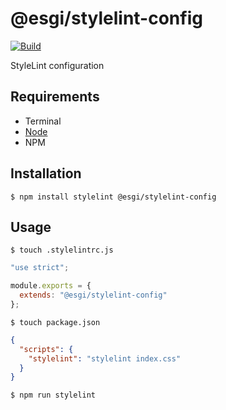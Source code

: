 # @esgi/stylelint-config

[![Build](https://github.com/aminnairi/esgi-stylelint-config/actions/workflows/build.yaml/badge.svg?branch=production)](https://github.com/aminnairi/esgi-stylelint-config/actions/workflows/build.yaml)

StyleLint configuration

## Requirements

- Terminal
- [Node](https://nodejs.org/)
- NPM

## Installation

```console
$ npm install stylelint @esgi/stylelint-config
```

## Usage

```console
$ touch .stylelintrc.js
```

```javascript
"use strict";

module.exports = {
  extends: "@esgi/stylelint-config"
};
```

```console
$ touch package.json
```

```json
{
  "scripts": {
    "stylelint": "stylelint index.css"
  }
}
```

```console
$ npm run stylelint
```

